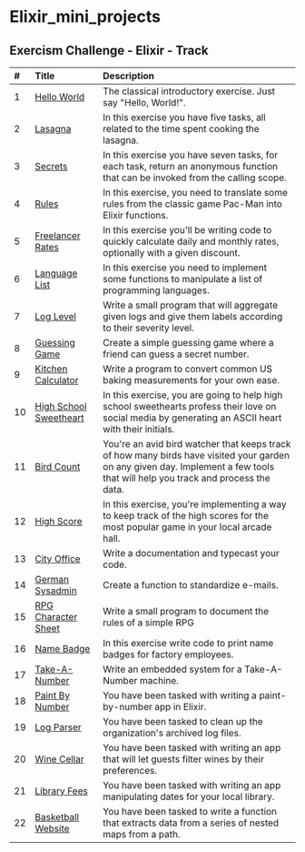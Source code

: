 # Elixir_mini_projects


## Exercism Challenge - Elixir - Track
| #  | Title     | Description                |
| :-------- | :------- | :------------------------- |
| 1 | [Hello World](https://exercism.org/tracks/elixir/exercises/hello-world)   | The classical introductory exercise. Just say "Hello, World!". |
| 2 | [Lasagna](https://exercism.org/tracks/elixir/exercises/lasagna)   | In this exercise you have five tasks, all related to the time spent cooking the lasagna. |
| 3 | [Secrets](https://exercism.org/tracks/elixir/exercises/secrets)   | In this exercise you have seven tasks, for each task, return an anonymous function that can be invoked from the calling scope. |
| 4 | [Rules](https://exercism.org/tracks/elixir/exercises/rules)   |In this exercise, you need to translate some rules from the classic game Pac-Man into Elixir functions. |
| 5 | [Freelancer Rates](https://exercism.org/tracks/elixir/exercises/freelancer-rates)   |In this exercise you'll be writing code to quickly calculate daily and monthly rates, optionally with a given discount. |
| 6 | [Language List](https://exercism.org/tracks/elixir/exercises/language-list)   |In this exercise you need to implement some functions to manipulate a list of programming languages. |
| 7 | [Log Level](https://exercism.org/tracks/elixir/exercises/log-level)   | Write a small program that will aggregate given logs and give them labels according to their severity level. |
| 8 | [Guessing Game](https://exercism.org/tracks/elixir/exercises/guessing-game)   | Create a simple guessing game where a friend can guess a secret number. |
| 9 | [Kitchen Calculator](https://exercism.org/tracks/elixir/exercises/kitchen-calculator)   | Write a program to convert common US baking measurements for your own ease. |
| 10 | [High School Sweetheart](https://exercism.org/tracks/elixir/exercises/high-school-sweetheart) | In this exercise, you are going to help high school sweethearts profess their love on social media by generating an ASCII heart with their initials. |
| 11 | [Bird Count](https://exercism.org/tracks/elixir/exercises/bird-count)   | You're an avid bird watcher that keeps track of how many birds have visited your garden on any given day. Implement a few tools that will help you track and process the data. |
| 12 | [High Score](https://exercism.org/tracks/elixir/exercises/high-score)   | In this exercise, you're implementing a way to keep track of the high scores for the most popular game in your local arcade hall. |
| 13 | [City Office](https://exercism.org/tracks/elixir/exercises/city-office)   |  Write a documentation and typecast your code. |
| 14 | [German Sysadmin](https://exercism.org/tracks/elixir/exercises/german-sysadmin)   |  Create a function to standardize e-mails. |
| 15 | [RPG Character Sheet](https://exercism.org/tracks/elixir/exercises/rpg-character-sheet)   |   Write a small program to document the rules of a simple RPG |
| 16 | [Name Badge](https://exercism.org/tracks/elixir/exercises/name-badge)   |  In this exercise write code to print name badges for factory employees. |
| 17 | [Take-A-Number](https://exercism.org/tracks/elixir/exercises/take-a-number)   |  Write an embedded system for a Take-A-Number machine. |
| 18 | [ Paint By Number](https://exercism.org/tracks/elixir/exercises/paint-by-number)   |  You have been tasked with writing a paint-by-number app in Elixir.|
| 19 | [ Log Parser](https://exercism.org/tracks/elixir/exercises/log-parser)   |  You have been tasked to clean up the organization's archived log files.|
| 20 | [ Wine Cellar](https://exercism.org/tracks/elixir/exercises/wine_cellar)   |  You have been tasked with writing an app that will let guests filter wines by their preferences.
| 21 | [ Library Fees ](https://exercism.org/tracks/elixir/exercises/library_fees)   |  You have been tasked with writing an app manipulating dates for your local library.
| 22 | [ Basketball Website](https://exercism.org/tracks/elixir/exercises/basketball-website) | You have been tasked to write a function that extracts data from a series of nested maps from a path.|